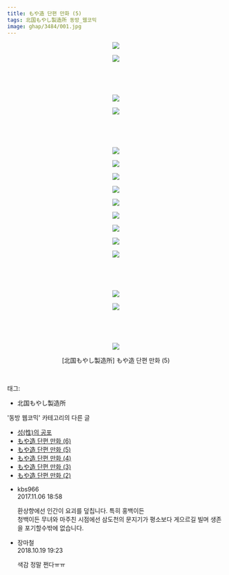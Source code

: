 ```yaml
---
title: もや造 단편 만화 (5)
tags: 北国もやし製造所 동방_웹코믹
image: ghap/3484/001.jpg
---
```

<div class="article">
<p style="text-align: center; clear: none; float: none;"><img src="{{ site.nasurl }}/ghap/3484/001.jpg"/></p>
<p style="text-align: center; clear: none; float: none;"><img src="{{ site.nasurl }}/ghap/3484/002.jpg"/></p>
<p style="text-align: center; clear: none; float: none;"><br/></p>
<p style="text-align: center; clear: none; float: none;"><br/></p>
<p style="text-align: center; clear: none; float: none;"><img src="{{ site.nasurl }}/ghap/3484/003.jpg"/></p>
<p style="text-align: center; clear: none; float: none;"><img src="{{ site.nasurl }}/ghap/3484/004.jpg"/></p>
<p style="text-align: center; clear: none; float: none;"><br/></p>
<p style="text-align: center; clear: none; float: none;"><br/></p>
<p style="text-align: center; clear: none; float: none;"><img src="{{ site.nasurl }}/ghap/3484/005.jpg"/></p>
<p style="text-align: center; clear: none; float: none;"><img src="{{ site.nasurl }}/ghap/3484/006.jpg"/></p>
<p style="text-align: center; clear: none; float: none;"><img src="{{ site.nasurl }}/ghap/3484/007.jpg"/></p>
<p style="text-align: center; clear: none; float: none;"><img src="{{ site.nasurl }}/ghap/3484/008.jpg"/></p>
<p style="text-align: center; clear: none; float: none;"><img src="{{ site.nasurl }}/ghap/3484/009.jpg"/></p>
<p style="text-align: center; clear: none; float: none;"><img src="{{ site.nasurl }}/ghap/3484/010.jpg"/></p>
<p style="text-align: center; clear: none; float: none;"><img src="{{ site.nasurl }}/ghap/3484/011.jpg"/></p>
<p style="text-align: center; clear: none; float: none;"><img src="{{ site.nasurl }}/ghap/3484/012.jpg"/></p>
<p style="text-align: center; clear: none; float: none;"><img src="{{ site.nasurl }}/ghap/3484/013.jpg"/></p>
<p style="text-align: center; clear: none; float: none;"><br/></p>
<p style="text-align: center; clear: none; float: none;"><br/></p>
<p style="text-align: center; clear: none; float: none;"><img src="{{ site.nasurl }}/ghap/3484/014.jpg"/></p>
<p style="text-align: center; clear: none; float: none;"><img src="{{ site.nasurl }}/ghap/3484/015.jpg"/></p>
<p style="text-align: center; clear: none; float: none;"><br/></p>
<p style="text-align: center; clear: none; float: none;"><br/></p>
<p style="text-align: center; clear: none; float: none;"><img src="{{ site.nasurl }}/ghap/3484/016.jpg"/></p>
<p style="text-align: center; clear: none; float: none;">[北国もやし製造所] もや造 단편 만화 (5)</p>
<p><br/></p>
</div><div class="tagTrail">
<p>태그: </p>
<ul>
<li>北国もやし製造所</li>
</ul>
</div><div class="another">
<p>'동방 웹코믹' 카테고리의 다른 글</p>
<ul>
<li><a href="/2017-06-24-ghap_3486">성(性)의 공포</a></li>
<li><a href="/2017-06-24-ghap_3485">もや造 단편 만화 (6)</a></li>
<li><a href="/2017-06-24-ghap_3484">もや造 단편 만화 (5)</a></li>
<li><a href="/2017-06-22-ghap_3483">もや造 단편 만화 (4)</a></li>
<li><a href="/2017-06-22-ghap_3482">もや造 단편 만화 (3)</a></li>
<li><a href="/2017-06-22-ghap_3481">もや造 단편 만화 (2)</a></li>
</ul>
</div><div class="cb_module cb_fluid">
<div class="cb_wrt cb_profile">
<div class="comment">
<ul>
<li class="cb_thumb_off" id="comment15124064">
<div class="cb_comment_area">
<div class="cb_info_area">
<div class="cb_section">
<span class="cb_nick_name">kbs966</span>
</div>
<div class="cb_section">
<span class="cb_date">2017.11.06 18:58 </span>
</div>
</div>
<div class="cb_dsc_comment">
<p class="cb_dsc">
											환상향에선 인간이 요괴를 덮칩니다. 특히 홍백이든<br/>
청백이든 무녀와 마주친 시점에선 삼도천의 문지기가 평소보다 게으르길 빌며 생존을 포기할수밖에 없습니다.
										</p>
</div>
</div></li>
<li class="cb_thumb_off" id="comment15358427">
<div class="cb_comment_area">
<div class="cb_info_area">
<div class="cb_section">
<span class="cb_nick_name">장마철</span>
</div>
<div class="cb_section">
<span class="cb_date">2018.10.19 19:23 </span>
</div>
</div>
<div class="cb_dsc_comment">
<p class="cb_dsc">
											색감 정말 쩐다ㅠㅠ 
										</p>
</div>
</div></li>
</ul>
</div>
</div><!-- commentList close -->
</div>